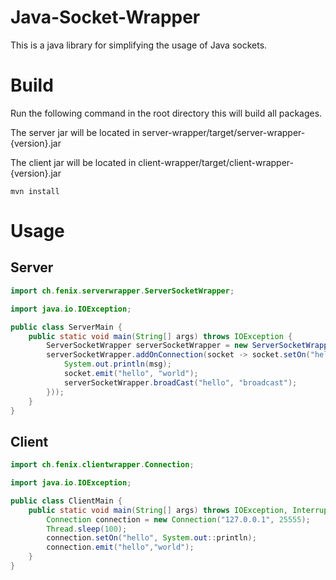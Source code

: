# Java-Socket-Wrapper

This is a java library for simplifying the usage of Java sockets.


# Build
Run the following command in the root directory this will build all packages.

The server jar will be located in server-wrapper/target/server-wrapper-{version}.jar

The client jar will be located in client-wrapper/target/client-wrapper-{version}.jar


```shell
mvn install
```


# Usage
## Server

```java
import ch.fenix.serverwrapper.ServerSocketWrapper;

import java.io.IOException;

public class ServerMain {
    public static void main(String[] args) throws IOException {
        ServerSocketWrapper serverSocketWrapper = new ServerSocketWrapper(25555);
        serverSocketWrapper.addOnConnection(socket -> socket.setOn("hello", msg -> {
            System.out.println(msg);
            socket.emit("hello", "world");
            serverSocketWrapper.broadCast("hello", "broadcast");
        }));
    }
}
```

## Client

```java
import ch.fenix.clientwrapper.Connection;

import java.io.IOException;

public class ClientMain {
    public static void main(String[] args) throws IOException, InterruptedException {
        Connection connection = new Connection("127.0.0.1", 25555);
        Thread.sleep(100);
        connection.setOn("hello", System.out::println);
        connection.emit("hello","world");
    }
}
```